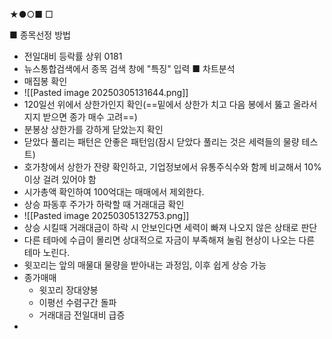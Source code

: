 ★●○■ □

■ 종목선정 방법
+ 전일대비 등락률 상위 0181
+ 뉴스통합검색에서 종목 검색 창에 "특징" 입력
■ 차트분석
+ 매집봉 확인
+ ![[Pasted image 20250305131644.png]]
+ 120일선 위에서 상한가인지 확인(==밑에서 상한가 치고 다음 봉에서 뚫고 올라서 지지 받으면 종가 매수 고려==)
+ 분봉상 상한가를 강하게 닫았는지 확인
+ 닫았다 풀리는 패턴은 안좋은 패턴임(잠시 닫았다 풀리는 것은 세력들의 물량 테스트)
+ 호가창에서 상한가 잔량 확인하고, 기업정보에서 유통주식수와 함께 비교해서 10% 이상 걸려 있어야 함
+ 시가총액 확인하여 100억대는 매매에서 제외한다.
+ 상승 파동후 주가가 하락할 때 거래대금 확인
+ ![[Pasted image 20250305132753.png]]
+ 상승 시킬때 거래대금이 하락 시 안보인다면 세력이 빠져 나오지 않은 상태로 판단
+ 다른 테마에 수급이 몰리면 상대적으로 자금이 부족해져 눌림 현상이 나오는 다른 테마 노린다.
+ 윗꼬리는 앞의 매물대 물량을 받아내는 과정임, 이후 쉽게 상승 가능
+ 종가매매
	+ 윗꼬리 장대양봉
	+ 이평선 수렴구간 돌파
	+ 거래대금 전일대비 급증
+ 

